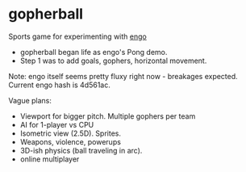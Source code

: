 # gopherball

Sports game for experimenting with [engo](https://github.com/EngoEngine/engo)

 * gopherball began life as engo's Pong demo.
 * Step 1 was to add goals, gophers, horizontal movement.

Note: engo itself seems pretty fluxy right now - breakages expected. Current engo hash is 4d561ac.

Vague plans:

 * Viewport for bigger pitch. Multiple gophers per team
 * AI for 1-player vs CPU
 * Isometric view (2.5D). Sprites.
 * Weapons, violence, powerups
 * 3D-ish physics (ball traveling in arc).
 * online multiplayer

